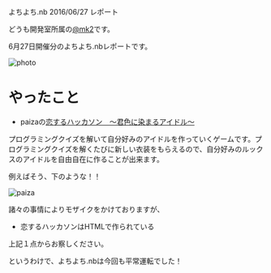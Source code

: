 よちよち.nb 2016/06/27 レポート

どうも開発室所属の[@mk2](https://github.com/mk2)です。

6月27日開催分のよちよち.nbレポートです。

![photo](blogs/20160627-yochiyochi-nb/photo.png)

# やったこと

- paizaの[恋するハッカソン　〜君色に染まるアイドル〜](https://paiza.jp/poh/hatsukoi)

プログラミングクイズを解いて自分好みのアイドルを作っていくゲームです。プログラミングクイズを解くたびに新しい衣装をもらえるので、自分好みのルックスのアイドルを自由自在に作ることが出来ます。

例えばそう、下のような！！

![paiza](blogs/20160627-yochiyochi-nb/paiza.png)

諸々の事情によりモザイクをかけておりますが、

- 恋するハッカソンはHTMLで作られている

上記１点からお察しください。

というわけで、よちよち.nbは今回も平常運転でした！
